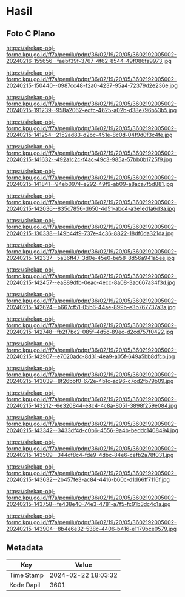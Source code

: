 # Hasil

## Foto C Plano

https://sirekap-obj-formc.kpu.go.id/ff7a/pemilu/pdpr/36/02/19/20/05/3602192005002-20240216-155656--faebf39f-3767-4f62-8544-49f086fa9973.jpg

https://sirekap-obj-formc.kpu.go.id/ff7a/pemilu/pdpr/36/02/19/20/05/3602192005002-20240215-150440--0987cc48-f2a0-4237-95a4-72379d2e236e.jpg

https://sirekap-obj-formc.kpu.go.id/ff7a/pemilu/pdpr/36/02/19/20/05/3602192005002-20240215-191239--958a2062-edfc-4625-a02b-d38e796b53b5.jpg

https://sirekap-obj-formc.kpu.go.id/ff7a/pemilu/pdpr/36/02/19/20/05/3602192005002-20240215-141254--2152ad83-d2bc-451e-8c0d-04f9d0f3c4fe.jpg

https://sirekap-obj-formc.kpu.go.id/ff7a/pemilu/pdpr/36/02/19/20/05/3602192005002-20240215-141632--492a1c2c-f4ac-49c3-985a-57bb0b1725f9.jpg

https://sirekap-obj-formc.kpu.go.id/ff7a/pemilu/pdpr/36/02/19/20/05/3602192005002-20240215-141841--94eb0974-e292-49f9-ab09-a8aca7f5d881.jpg

https://sirekap-obj-formc.kpu.go.id/ff7a/pemilu/pdpr/36/02/19/20/05/3602192005002-20240215-142036--835c7856-d650-4d51-abc4-a3e1ed1a6d3a.jpg

https://sirekap-obj-formc.kpu.go.id/ff7a/pemilu/pdpr/36/02/19/20/05/3602192005002-20240215-130338--149b44f9-737e-4c36-8822-18df0da321da.jpg

https://sirekap-obj-formc.kpu.go.id/ff7a/pemilu/pdpr/36/02/19/20/05/3602192005002-20240215-142337--5a36ff47-3d0e-45e0-be58-8d56a941a5ee.jpg

https://sirekap-obj-formc.kpu.go.id/ff7a/pemilu/pdpr/36/02/19/20/05/3602192005002-20240215-142457--ea889dfb-0eac-4ecc-8a08-3ac667a34f3d.jpg

https://sirekap-obj-formc.kpu.go.id/ff7a/pemilu/pdpr/36/02/19/20/05/3602192005002-20240215-142624--b667cf51-05b6-44ae-899b-e3b767737a3a.jpg

https://sirekap-obj-formc.kpu.go.id/ff7a/pemilu/pdpr/36/02/19/20/05/3602192005002-20240215-142748--fb2f7bc2-085f-4d5c-89ec-d2cd757f0422.jpg

https://sirekap-obj-formc.kpu.go.id/ff7a/pemilu/pdpr/36/02/19/20/05/3602192005002-20240215-142907--e7020adc-8d31-4ea9-a05f-649a5bb8dfcb.jpg

https://sirekap-obj-formc.kpu.go.id/ff7a/pemilu/pdpr/36/02/19/20/05/3602192005002-20240215-143039--8f26bbf0-672e-4b1c-ac96-c7cd2fb79b09.jpg

https://sirekap-obj-formc.kpu.go.id/ff7a/pemilu/pdpr/36/02/19/20/05/3602192005002-20240215-143212--6e320844-e8c4-4c8a-8051-3898f259e084.jpg

https://sirekap-obj-formc.kpu.go.id/ff7a/pemilu/pdpr/36/02/19/20/05/3602192005002-20240215-143342--3433df4d-c0b6-4556-9a4b-beddc1408494.jpg

https://sirekap-obj-formc.kpu.go.id/ff7a/pemilu/pdpr/36/02/19/20/05/3602192005002-20240215-143509--344df8c4-fde9-4dbc-84e6-cefb2a78f031.jpg

https://sirekap-obj-formc.kpu.go.id/ff7a/pemilu/pdpr/36/02/19/20/05/3602192005002-20240215-143632--2b457fe3-ac84-4416-b60c-d1d66ff7116f.jpg

https://sirekap-obj-formc.kpu.go.id/ff7a/pemilu/pdpr/36/02/19/20/05/3602192005002-20240215-143758--fe438e40-74e3-4781-a7f5-fc91b3dc4c1a.jpg

https://sirekap-obj-formc.kpu.go.id/ff7a/pemilu/pdpr/36/02/19/20/05/3602192005002-20240215-143904--8b4e6e32-538c-4406-b416-e1179bce0579.jpg


## Metadata

| Key        | Value               |
| ---------- | ------------------- |
| Time Stamp | 2024-02-22 18:03:32 |
| Kode Dapil | 3601                |



